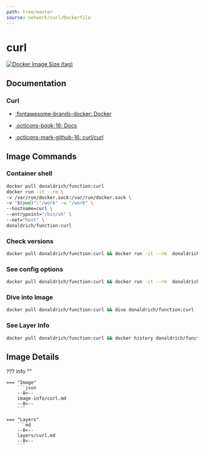 ```yaml
---
path: tree/master
source: network/curl/Dockerfile
---
```


# curl

[![Docker Image Size (tag)](https://img.shields.io/docker/image-size/donaldrich/function/curl?color=blue&label=donaldrich/function:curl&logo=docker&style=flat-square)](https://hub.docker.com/r/donaldrich/function/curl)

## Documentation

### Curl

- [:fontawesome-brands-docker: Docker](https://hub.docker.com/r/curlimages/curl)

- [:octicons-book-16: Docs](https://curl.haxx.se)

- [:octicons-mark-github-16: curl/curl](https://github.com/curl/curl)

## Image Commands

### Container shell

```sh
docker pull donaldrich/function:curl
docker run -it --rm \
-v /var/run/docker.sock:/var/run/docker.sock \
-v "$(pwd)":"/work" -w "/work" \
--hostname=curl \
--entrypoint="/bin/sh" \
--net="host" \
donaldrich/function:curl
```

### Check versions

```sh
docker pull donaldrich/function:curl && docker run -it --rm  donaldrich/function:curl validate
```

### See config options

```sh
docker pull donaldrich/function:curl && docker run -it --rm  donaldrich/function:curl help
```

### Dive into Image

```sh
docker pull donaldrich/function:curl && dive donaldrich/function:curl
```

### See Layer Info

```sh
docker pull donaldrich/function:curl && docker history donaldrich/function:curl
```

## Image Details

??? info ""

    === "Image"
        ```json
        --8<--
        image-info/curl.md
        --8<--
        ```

    === "Layers"
        ```md
        --8<--
        layers/curl.md
        --8<--
        ```

